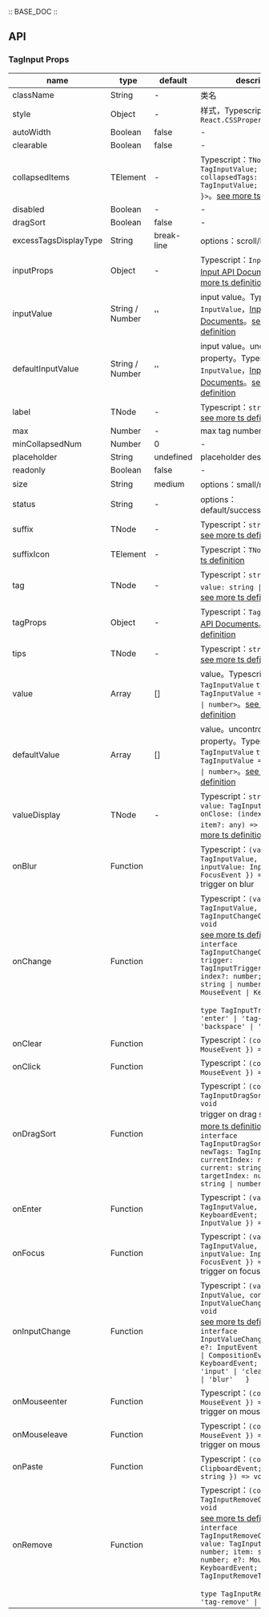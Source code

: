 :: BASE_DOC ::

## API

### TagInput Props

name | type | default | description | required
-- | -- | -- | -- | --
className | String | - | 类名 | N
style | Object | - | 样式，Typescript：`React.CSSProperties` | N
autoWidth | Boolean | false | \- | N
clearable | Boolean | false | \- | N
collapsedItems | TElement | - | Typescript：`TNode<{ value: TagInputValue; collapsedTags: TagInputValue; count: number }>`。[see more ts definition](https://github.com/Tencent/tdesign-react/blob/develop/src/common.ts) | N
disabled | Boolean | - | \- | N
dragSort | Boolean | false | \- | N
excessTagsDisplayType | String | break-line | options：scroll/break-line | N
inputProps | Object | - | Typescript：`InputProps`，[Input API Documents](./input?tab=api)。[see more ts definition](https://github.com/Tencent/tdesign-react/blob/develop/src/tag-input/type.ts) | N
inputValue | String / Number | '' | input value。Typescript：`InputValue`，[Input API Documents](./input?tab=api)。[see more ts definition](https://github.com/Tencent/tdesign-react/blob/develop/src/tag-input/type.ts) | N
defaultInputValue | String / Number | '' | input value。uncontrolled property。Typescript：`InputValue`，[Input API Documents](./input?tab=api)。[see more ts definition](https://github.com/Tencent/tdesign-react/blob/develop/src/tag-input/type.ts) | N
label | TNode | - | Typescript：`string \| TNode`。[see more ts definition](https://github.com/Tencent/tdesign-react/blob/develop/src/common.ts) | N
max | Number | - | max tag number | N
minCollapsedNum | Number | 0 | \- | N
placeholder | String | undefined | placeholder description | N
readonly | Boolean | false | \- | N
size | String | medium | options：small/medium/large | N
status | String | - | options：default/success/warning/error | N
suffix | TNode | - | Typescript：`string \| TNode`。[see more ts definition](https://github.com/Tencent/tdesign-react/blob/develop/src/common.ts) | N
suffixIcon | TElement | - | Typescript：`TNode`。[see more ts definition](https://github.com/Tencent/tdesign-react/blob/develop/src/common.ts) | N
tag | TNode | - | Typescript：`string \| TNode<{ value: string \| number }>`。[see more ts definition](https://github.com/Tencent/tdesign-react/blob/develop/src/common.ts) | N
tagProps | Object | - | Typescript：`TagProps`，[Tag API Documents](./tag?tab=api)。[see more ts definition](https://github.com/Tencent/tdesign-react/blob/develop/src/tag-input/type.ts) | N
tips | TNode | - | Typescript：`string \| TNode`。[see more ts definition](https://github.com/Tencent/tdesign-react/blob/develop/src/common.ts) | N
value | Array | [] | value。Typescript：`TagInputValue` `type TagInputValue = Array<string \| number>`。[see more ts definition](https://github.com/Tencent/tdesign-react/blob/develop/src/tag-input/type.ts) | N
defaultValue | Array | [] | value。uncontrolled property。Typescript：`TagInputValue` `type TagInputValue = Array<string \| number>`。[see more ts definition](https://github.com/Tencent/tdesign-react/blob/develop/src/tag-input/type.ts) | N
valueDisplay | TNode | - | Typescript：`string \| TNode<{ value: TagInputValue; onClose: (index: number, item?: any) => void }>`。[see more ts definition](https://github.com/Tencent/tdesign-react/blob/develop/src/common.ts) | N
onBlur | Function |  | Typescript：`(value: TagInputValue, context: { inputValue: InputValue; e: FocusEvent }) => void`<br/>trigger on blur | N
onChange | Function |  | Typescript：`(value: TagInputValue, context: TagInputChangeContext) => void`<br/>[see more ts definition](https://github.com/Tencent/tdesign-react/blob/develop/src/tag-input/type.ts)。<br/>`interface TagInputChangeContext { trigger: TagInputTriggerSource; index?: number; item?: string \| number; e?: MouseEvent \| KeyboardEvent }`<br/><br/>`type TagInputTriggerSource = 'enter' \| 'tag-remove' \| 'backspace' \| 'clear'`<br/> | N
onClear | Function |  | Typescript：`(context: { e: MouseEvent }) => void`<br/> | N
onClick | Function |  | Typescript：`(context: { e: MouseEvent }) => void`<br/> | N
onDragSort | Function |  | Typescript：`(context: TagInputDragSortContext) => void`<br/>trigger on drag sort。[see more ts definition](https://github.com/Tencent/tdesign-react/blob/develop/src/tag-input/type.ts)。<br/>`interface TagInputDragSortContext { newTags: TagInputValue; currentIndex: number; current: string \| number; targetIndex: number; target: string \| number }`<br/> | N
onEnter | Function |  | Typescript：`(value: TagInputValue, context: { e: KeyboardEvent; inputValue: InputValue }) => void`<br/> | N
onFocus | Function |  | Typescript：`(value: TagInputValue, context: { inputValue: InputValue; e: FocusEvent }) => void`<br/>trigger on focus | N
onInputChange | Function |  | Typescript：`(value: InputValue, context?: InputValueChangeContext) => void`<br/>[see more ts definition](https://github.com/Tencent/tdesign-react/blob/develop/src/tag-input/type.ts)。<br/>`interface InputValueChangeContext { e?: InputEvent \| MouseEvent \| CompositionEvent \| KeyboardEvent; trigger: 'input' \| 'clear' \| 'enter' \| 'blur'   }`<br/> | N
onMouseenter | Function |  | Typescript：`(context: { e: MouseEvent }) => void`<br/>trigger on mouseenter | N
onMouseleave | Function |  | Typescript：`(context: { e: MouseEvent }) => void`<br/>trigger on mouseleave | N
onPaste | Function |  | Typescript：`(context: { e: ClipboardEvent; pasteValue: string }) => void`<br/> | N
onRemove | Function |  | Typescript：`(context: TagInputRemoveContext) => void`<br/>[see more ts definition](https://github.com/Tencent/tdesign-react/blob/develop/src/tag-input/type.ts)。<br/>`interface TagInputRemoveContext { value: TagInputValue; index: number; item: string \| number; e?: MouseEvent \| KeyboardEvent; trigger: TagInputRemoveTrigger }`<br/><br/>`type TagInputRemoveTrigger = 'tag-remove' \| 'backspace'`<br/> | N

